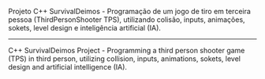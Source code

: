 Projeto C++ SurvivalDeimos - Programação de um jogo de tiro em terceira pessoa (ThirdPersonShooter TPS), 
utilizando colisão, inputs, animações, sokets, level design e inteligência artificial (IA).

-------------------------------------------------------------------------------------------------------

C++ SurvivalDeimos Project - Programming a third person shooter game (TPS) in third person, utilizing
collision, inputs, animations, sokets, level design and artificial intelligence (IA).
